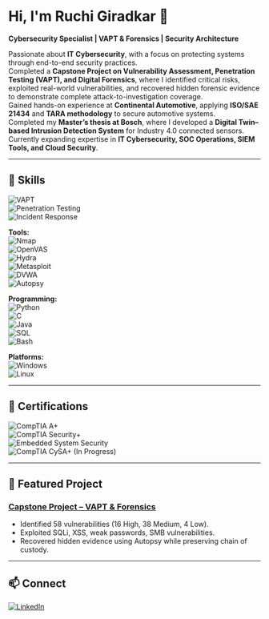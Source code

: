 # Hi, I'm Ruchi Giradkar 👋  

**Cybersecurity Specialist | VAPT & Forensics | Security Architecture**  

Passionate about **IT Cybersecurity**, with a focus on protecting systems through end-to-end security practices.  
Completed a **Capstone Project on Vulnerability Assessment, Penetration Testing (VAPT), and Digital Forensics**, where I identified critical risks, exploited real-world vulnerabilities, and recovered hidden forensic evidence to demonstrate complete attack-to-investigation coverage.  
Gained hands-on experience at **Continental Automotive**, applying **ISO/SAE 21434** and **TARA methodology** to secure automotive systems.  
Completed my **Master’s thesis at Bosch**, where I developed a **Digital Twin–based Intrusion Detection System** for Industry 4.0 connected sensors.  
Currently expanding expertise in **IT Cybersecurity, SOC Operations, SIEM Tools, and Cloud Security**.  

---

## 🔐 Skills  
![VAPT](https://img.shields.io/badge/-VAPT-blue?logo=kalilinux&logoColor=white)  
![Penetration Testing](https://img.shields.io/badge/-Penetration%20Testing-8A2BE2?logo=gnu-bash&logoColor=white)  
![Incident Response](https://img.shields.io/badge/-Incident%20Response-darkred?logo=security&logoColor=white)  

**Tools:**  
![Nmap](https://img.shields.io/badge/-Nmap-00457C?logo=gnu-bash&logoColor=white)  
![OpenVAS](https://img.shields.io/badge/-OpenVAS-3DDC84?logo=linux&logoColor=white)  
![Hydra](https://img.shields.io/badge/-Hydra-000000?logo=gnu-bash&logoColor=white)  
![Metasploit](https://img.shields.io/badge/-Metasploit-2E86C1?logo=kalilinux&logoColor=white)  
![DVWA](https://img.shields.io/badge/-DVWA-6C3483?logo=php&logoColor=white)  
![Autopsy](https://img.shields.io/badge/-Autopsy-FF8C00?logo=linux&logoColor=white)  

**Programming:**  
![Python](https://img.shields.io/badge/-Python-3776AB?logo=python&logoColor=white)  
![C](https://img.shields.io/badge/-C-00599C?logo=c&logoColor=white)  
![Java](https://img.shields.io/badge/-Java-007396?logo=java&logoColor=white)  
![SQL](https://img.shields.io/badge/-SQL-CC2927?logo=databricks&logoColor=white)  
![Bash](https://img.shields.io/badge/-Bash-4EAA25?logo=gnu-bash&logoColor=white)  

**Platforms:**  
![Windows](https://img.shields.io/badge/-Windows-0078D6?logo=windows&logoColor=white)  
![Linux](https://img.shields.io/badge/-Linux-FCC624?logo=linux&logoColor=black)  

---

## 📜 Certifications  
![CompTIA A+](https://img.shields.io/badge/CompTIA-A%2B-EA1D25?logo=comptia&logoColor=white)  
![CompTIA Security+](https://img.shields.io/badge/CompTIA-Security%2B-EA1D25?logo=comptia&logoColor=white)  
![Embedded System Security](https://img.shields.io/badge/Embedded-System%20Security-2E86C1?logo=security&logoColor=white)  
![CompTIA CySA+ (In Progress)](https://img.shields.io/badge/CompTIA-CySA%2B%20(In%20Progress)-EA1D25?logo=comptia&logoColor=white)  

---

## 📂 Featured Project  
### [Capstone Project – VAPT & Forensics](https://github.com/RuchiGiradkar/Capstone-Project-VAPT-Forensic)  
- Identified 58 vulnerabilities (16 High, 38 Medium, 4 Low).  
- Exploited SQLi, XSS, weak passwords, SMB vulnerabilities.  
- Recovered hidden evidence using Autopsy while preserving chain of custody.  

---

## 📫 Connect  
[![LinkedIn](https://img.shields.io/badge/LinkedIn-Ruchi%20Giradkar-blue?logo=linkedin&logoColor=white)](https://www.linkedin.com/in/ruchi-giradkar/) 
